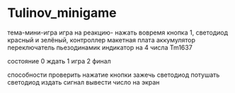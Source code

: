 # Tulinov_minigame
тема-мини-игра
игра на реакцию- нажать вовремя
кнопка 1, 
светодиод красный и 
зелёный, 
контроллер
макетная плата
аккумулятор
переключатель
пьезодинамик
индикатор на 4 числа Tm1637

состояние
0 ждать 
1 игра
2 финал

способности 
проверить нажатие кнопки
зажечь светодиод
потушать светодиод
издать сигнал
вывести число на экран
